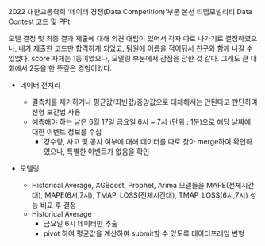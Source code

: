 2022 대한교통학회 ‘데이터 경쟁(Data Competition)’부문 본선 티맵모빌리티 Data Contest 코드 및 PPt

모델 결정 및 최종 결과 제출에 대해 의견 대립이 있어서 각자 따로 나가기로 결정하였으나, 내가 제출한 코드만 합격하게 되었고, 팀원에 이름을 적어둬서 친구와 함께 나갈 수 있었다.
score 자체는 1등이었으나, 모델링 부분에서 감점을 당한 것 같다. 그래도 큰 대회에서 2등을 한 뜻깊은 경험이었다.


- 데이터 전처리
  - 결측치를 제거하거나 평균값/최빈값/중앙값으로 대체해서는 안된다고 판단하여 선형 보간법 사용
  - 예측해야 하는 날은 6월 17일 금요일 6시 ~ 7시 (단위 : 1분)으로 해당 날짜에 대한 이벤트 정보를 수집
    - 강수량, 사고 및 공사 여부에 대해 데이터를 따로 찾아 merge하여 확인하였으나, 특별한 이벤트가 없음을 확인
      
- 모델링
  - Historical Average, XGBoost, Prophet, Arima 모델들을 MAPE(전체시간대), MAPE(6시,7시), TMAP_LOSS(전체시간대), TMAP_LOSS(6시,7시) 성능 비교 후 결정
  - Historical Average
    - 금요일 6시 데이터만 추출
    - pivot 하여 평균값을 계산하여 submit할 수 있도록 데이터프레임 변형
